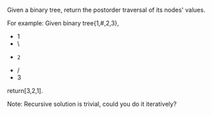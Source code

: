 Given a binary tree, return the postorder traversal of its nodes' values.

For example:
Given binary tree{1,#,2,3},

 -   1
 -    \
 -     2
 -    /
 -   3

return[3,2,1].

Note: Recursive solution is trivial, could you do it iteratively?

